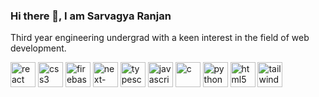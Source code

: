  ### Hi there 👋, I am Sarvagya Ranjan

Third year engineering undergrad with a keen interest in the field of web development.



[<img src='https://cdn.jsdelivr.net/npm/simple-icons@3.0.1/icons/react.svg' alt='react' height='40'>](www./.com)  [<img src='https://cdn.jsdelivr.net/npm/simple-icons@3.0.1/icons/css3.svg' alt='css3' height='40'>](www./.com)  [<img src='https://cdn.jsdelivr.net/npm/simple-icons@3.0.1/icons/firebase.svg' alt='firebase' height='40'>](www./.com)  [<img src='https://cdn.jsdelivr.net/npm/simple-icons@3.0.1/icons/next-dot-js.svg' alt='next-dot-js' height='40'>](www./.com)  [<img src='https://cdn.jsdelivr.net/npm/simple-icons@3.0.1/icons/typescript.svg' alt='typescript' height='40'>](www./.com)  [<img src='https://cdn.jsdelivr.net/npm/simple-icons@3.0.1/icons/javascript.svg' alt='javascript' height='40'>](www./.com)  [<img src='https://cdn.jsdelivr.net/npm/simple-icons@3.0.1/icons/c.svg' alt='c' height='40'>](www./.com)  [<img src='https://cdn.jsdelivr.net/npm/simple-icons@3.0.1/icons/python.svg' alt='python' height='40'>](www./.com)  [<img src='https://cdn.jsdelivr.net/npm/simple-icons@3.0.1/icons/html5.svg' alt='html5' height='40'>](www./.com)  [<img src='https://cdn.jsdelivr.net/npm/simple-icons@3.0.1/icons/tailwindcss.svg' alt='tailwindcss' height='40'>](www./.com)  

